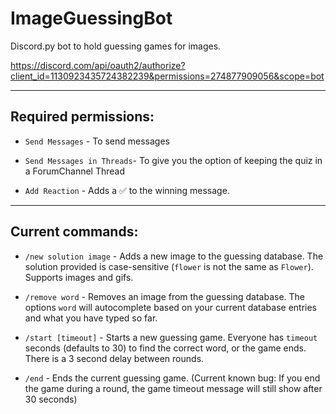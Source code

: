# ImageGuessingBot
Discord.py bot to hold guessing games for images.

https://discord.com/api/oauth2/authorize?client_id=1130923435724382239&permissions=274877909056&scope=bot

---

## Required permissions:

- `Send Messages` - To send messages

- `Send Messages in Threads`- To give you the option of keeping the quiz in a ForumChannel Thread

- `Add Reaction` - Adds a ✅ to the winning message.

---

## Current commands:

- `/new solution image` - Adds a new image to the guessing database.  The solution provided is case-sensitive (`flower` is not the same as `Flower`).  Supports images and gifs.

- `/remove word` - Removes an image from the guessing database.  The options `word` will autocomplete based on your current database entries and what you have typed so far.

- `/start [timeout]` - Starts a new guessing game.  Everyone has `timeout` seconds (defaults to 30) to find the correct word, or the game ends.  There is a 3 second delay between rounds.

- `/end` - Ends the current guessing game.  (Current known bug: If you end the game during a round, the game timeout message will still show after 30 seconds)
